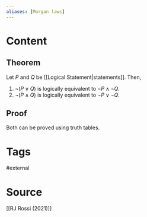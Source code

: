 ```yaml
---
aliases: [Morgan laws]
---
```

# Content
## Theorem
Let $P$ and $Q$ be [[Logical Statement|statements]]. Then,
1.  $\neg (P \vee Q)$ is logically equivalent to $\neg P \wedge \neg Q$.
2.    $\neg (P \wedge Q)$ is logically equivalent to $\neg P \vee \neg Q$.


## Proof
Both can be proved using truth tables.

# Tags
#external 

# Source
[[RJ Rossi (2021)]]